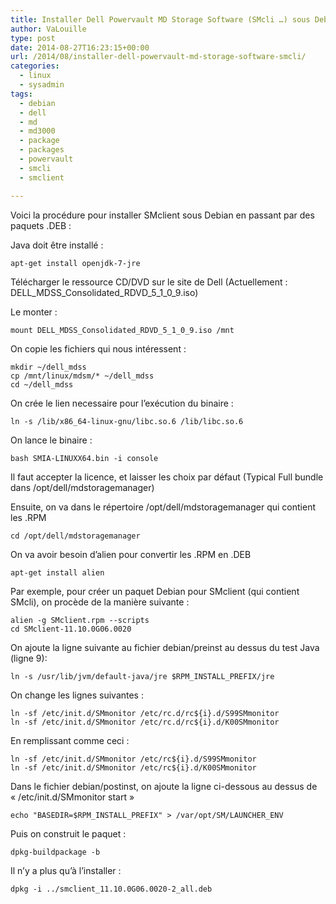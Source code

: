 ```yaml
---
title: Installer Dell Powervault MD Storage Software (SMcli …) sous Debian
author: VaLouille
type: post
date: 2014-08-27T16:23:15+00:00
url: /2014/08/installer-dell-powervault-md-storage-software-smcli/
categories:
  - linux
  - sysadmin
tags:
  - debian
  - dell
  - md
  - md3000
  - package
  - packages
  - powervault
  - smcli
  - smclient

---
```

Voici la procédure pour installer SMclient sous Debian en passant par des paquets .DEB :

Java doit être installé :

```
apt-get install openjdk-7-jre
```

Télécharger le ressource CD/DVD sur le site de Dell (Actuellement : DELL\_MDSS\_Consolidated\_RDVD\_5\_1\_0_9.iso)
  
Le monter :

```
mount DELL_MDSS_Consolidated_RDVD_5_1_0_9.iso /mnt
```

On copie les fichiers qui nous intéressent :

```
mkdir ~/dell_mdss
cp /mnt/linux/mdsm/* ~/dell_mdss
cd ~/dell_mdss
```

On crée le lien necessaire pour l&rsquo;exécution du binaire :

```
ln -s /lib/x86_64-linux-gnu/libc.so.6 /lib/libc.so.6
```

On lance le binaire :

```
bash SMIA-LINUXX64.bin -i console
```

Il faut accepter la licence, et laisser les choix par défaut (Typical Full bundle dans /opt/dell/mdstoragemanager)

Ensuite, on va dans le répertoire /opt/dell/mdstoragemanager qui contient les .RPM

```
cd /opt/dell/mdstoragemanager
```

On va avoir besoin d&rsquo;alien pour convertir les .RPM en .DEB

```
apt-get install alien
```

Par exemple, pour créer un paquet Debian pour SMclient (qui contient SMcli), on procède de la manière suivante :

```
alien -g SMclient.rpm --scripts
cd SMclient-11.10.0G06.0020
```

On ajoute la ligne suivante au fichier debian/preinst au dessus du test Java (ligne 9):

```
ln -s /usr/lib/jvm/default-java/jre $RPM_INSTALL_PREFIX/jre
```

On change les lignes suivantes :

```
ln -sf /etc/init.d/SMmonitor /etc/rc.d/rc${i}.d/S99SMmonitor
ln -sf /etc/init.d/SMmonitor /etc/rc.d/rc${i}.d/K00SMmonitor
```

En remplissant comme ceci :

```
ln -sf /etc/init.d/SMmonitor /etc/rc${i}.d/S99SMmonitor
ln -sf /etc/init.d/SMmonitor /etc/rc${i}.d/K00SMmonitor
```

Dans le fichier debian/postinst, on ajoute la ligne ci-dessous au dessus de « /etc/init.d/SMmonitor start »

```
echo "BASEDIR=$RPM_INSTALL_PREFIX" > /var/opt/SM/LAUNCHER_ENV
```

Puis on construit le paquet :

```
dpkg-buildpackage -b
```

Il n&rsquo;y a plus qu&rsquo;à l&rsquo;installer :

```
dpkg -i ../smclient_11.10.0G06.0020-2_all.deb
```

